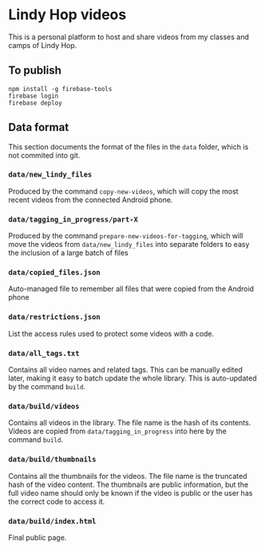 # Lindy Hop videos

This is a personal platform to host and share videos from my classes and camps of Lindy Hop.

## To publish

```shell
npm install -g firebase-tools
firebase login
firebase deploy
```

## Data format

This section documents the format of the files in the `data` folder, which is not commited into git.

### `data/new_lindy_files`

Produced by the command `copy-new-videos`, which will copy the most recent videos from the connected Android phone.

### `data/tagging_in_progress/part-X`

Produced by the command `prepare-new-videos-for-tagging`, which will move the videos from `data/new_lindy_files` into
separate folders to easy the inclusion of a large batch of files

### `data/copied_files.json`

Auto-managed file to remember all files that were copied from the Android phone

### `data/restrictions.json`

List the access rules used to protect some videos with a code.

### `data/all_tags.txt`

Contains all video names and related tags. This can be manually edited later, making it easy to batch update the whole
library. This is auto-updated by the command `build`.

### `data/build/videos`

Contains all videos in the library. The file name is the hash of its contents. Videos are copied from
`data/tagging_in_progress` into here by the command `build`.

### `data/build/thumbnails`

Contains all the thumbnails for the videos. The file name is the truncated hash of the video content. The thumbnails are
public information, but the full video name should only be known if the video is public or the user has the correct code
to access it.

### `data/build/index.html`

Final public page.
